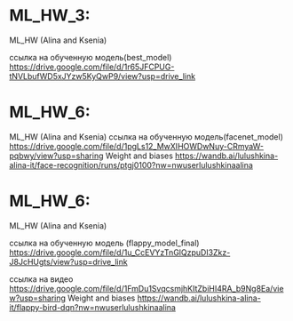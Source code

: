 # ML_HW_3:
ML_HW (Alina and Ksenia)

ссылка на обученную модель(best_model) https://drive.google.com/file/d/1r65JFCPUG-tNVLbufWD5xJYzw5KyQwP9/view?usp=drive_link

# ML_HW_6:
ML_HW (Alina and Ksenia)
ссылка на обученную модель(facenet_model) https://drive.google.com/file/d/1pgLs12_MwXIHOWDwNuy-CRmyaW-pqbwy/view?usp=sharing
Weight and biases https://wandb.ai/lulushkina-alina-it/face-recognition/runs/ptgj0100?nw=nwuserlulushkinaalina
# ML_HW_6:
ML_HW (Alina and Ksenia)

ссылка на обученную модель (flappy_model_final) https://drive.google.com/file/d/1u_CcEVYzTnGlQzpuDI3Zkz-J8JcHUgts/view?usp=drive_link

ссылка на видео https://drive.google.com/file/d/1FmDu1SvqcsmjhKItZbiHI4RA_b9Ng8Ea/view?usp=sharing
Weight and biases https://wandb.ai/lulushkina-alina-it/flappy-bird-dqn?nw=nwuserlulushkinaalina

